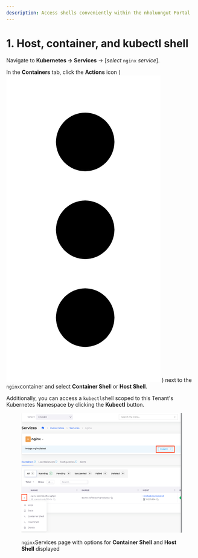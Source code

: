 ```yaml
---
description: Access shells conveniently within the nholuongut Portal
---
```


# 1. Host, container, and kubectl shell

Navigate to **Kubernetes ->** **Services** -> \[_select_ `nginx` _service_].

In the **Containers** tab, click the **Actions** icon ( <img src="../../../.gitbook/assets/Kabab_three_Vertical_dots.png" alt="" data-size="line"> ) next to the `nginx`container and select **Container Shel**l or **Host Shell**.

Additionally, you can access a `kubectl`shell scoped to this Tenant's Kubernetes Namespace by clicking the **Kubectl** button.

<figure><img src="../../../.gitbook/assets/image.png" alt=""><figcaption><p><code>nginx</code>Services page with options for <strong>Container Shell</strong> and <strong>Host Shell</strong> displayed</p></figcaption></figure>

